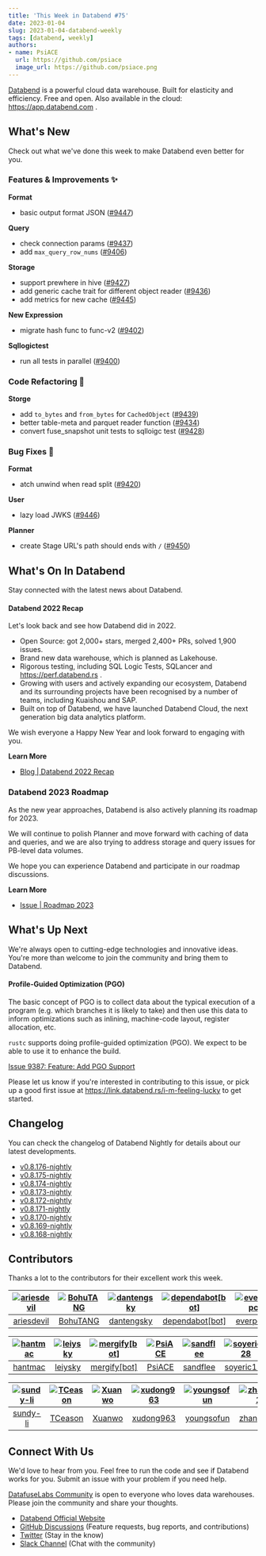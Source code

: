 ```yaml
---
title: 'This Week in Databend #75'
date: 2023-01-04
slug: 2023-01-04-databend-weekly
tags: [databend, weekly]
authors:
- name: PsiACE
  url: https://github.com/psiace
  image_url: https://github.com/psiace.png
---
```


[Databend](https://github.com/datafuselabs/databend) is a powerful cloud data warehouse. Built for elasticity and efficiency. Free and open. Also available in the cloud: <https://app.databend.com> .

## What's New

Check out what we've done this week to make Databend even better for you.

### Features & Improvements :sparkles:

**Format**

- basic output format JSON ([#9447](https://github.com/datafuselabs/databend/pull/9447))

**Query**

- check connection params ([#9437](https://github.com/datafuselabs/databend/pull/9437))
- add `max_query_row_nums` ([#9406](https://github.com/datafuselabs/databend/pull/9406))

**Storage**

- support prewhere in hive ([#9427](https://github.com/datafuselabs/databend/pull/9427))
- add generic cache trait for different object reader ([#9436](https://github.com/datafuselabs/databend/pull/9436))
- add metrics for new cache ([#9445](https://github.com/datafuselabs/databend/pull/9445))

**New Expression**

- migrate hash func to func-v2 ([#9402](https://github.com/datafuselabs/databend/pull/9402))

**Sqllogictest**

- run all tests in parallel ([#9400](https://github.com/datafuselabs/databend/pull/9400))

### Code Refactoring :tada:

**Storge**

- add `to_bytes` and `from_bytes` for `CachedObject` ([#9439](https://github.com/datafuselabs/databend/pull/9439))
- better table-meta and parquet reader function ([#9434](https://github.com/datafuselabs/databend/pull/9434))
- convert fuse_snapshot unit tests to sqlloigc test ([#9428](https://github.com/datafuselabs/databend/pull/9428))

### Bug Fixes :wrench:

**Format**

- atch unwind when read split ([#9420](https://github.com/datafuselabs/databend/pull/9420))

**User**

- lazy load JWKS ([#9446](https://github.com/datafuselabs/databend/pull/9446))

**Planner**

- create Stage URL's path should ends with `/` ([#9450](https://github.com/datafuselabs/databend/pull/9450))

## What's On In Databend

Stay connected with the latest news about Databend.

#### Databend 2022 Recap

Let's look back and see how Databend did in 2022.

- Open Source: got 2,000+ stars, merged 2,400+ PRs, solved 1,900 issues.
- Brand new data warehouse, which is planned as Lakehouse.
- Rigorous testing, including SQL Logic Tests, SQLancer and <https://perf.databend.rs> .
- Growing with users and actively expanding our ecosystem, Databend and its surrounding projects have been recognised by a number of teams, including Kuaishou and SAP.
- Built on top of Databend, we have launched Databend Cloud, the next generation big data analytics platform.

We wish everyone a Happy New Year and look forward to engaging with you.

**Learn More**

- [Blog | Databend 2022 Recap](https://databend.rs/blog/2022-12-31-databend-2022-recap)


### Databend 2023 Roadmap

As the new year approaches, Databend is also actively planning its roadmap for 2023.

We will continue to polish Planner and move forward with caching of data and queries, and we are also trying to address storage and query issues for PB-level data volumes.

We hope you can experience Databend and participate in our roadmap discussions.

**Learn More**

- [Issue | Roadmap 2023](https://github.com/datafuselabs/databend/issues/9448)

## What's Up Next

We're always open to cutting-edge technologies and innovative ideas. You're more than welcome to join the community and bring them to Databend.

#### Profile-Guided Optimization (PGO)

The basic concept of PGO is to collect data about the typical execution of a program (e.g. which branches it is likely to take) and then use this data to inform optimizations such as inlining, machine-code layout, register allocation, etc.

`rustc` supports doing profile-guided optimization (PGO). We expect to be able to use it to enhance the build.

[Issue 9387: Feature: Add PGO Support](https://github.com/datafuselabs/databend/issues/9387)

Please let us know if you're interested in contributing to this issue, or pick up a good first issue at <https://link.databend.rs/i-m-feeling-lucky> to get started.

## Changelog

You can check the changelog of Databend Nightly for details about our latest developments.

- [v0.8.176-nightly](https://github.com/datafuselabs/databend/releases/tag/v0.8.176-nightly)
- [v0.8.175-nightly](https://github.com/datafuselabs/databend/releases/tag/v0.8.175-nightly)
- [v0.8.174-nightly](https://github.com/datafuselabs/databend/releases/tag/v0.8.174-nightly)
- [v0.8.173-nightly](https://github.com/datafuselabs/databend/releases/tag/v0.8.173-nightly)
- [v0.8.172-nightly](https://github.com/datafuselabs/databend/releases/tag/v0.8.171-nightly)
- [v0.8.171-nightly](https://github.com/datafuselabs/databend/releases/tag/v0.8.171-nightly)
- [v0.8.170-nightly](https://github.com/datafuselabs/databend/releases/tag/v0.8.170-nightly)
- [v0.8.169-nightly](https://github.com/datafuselabs/databend/releases/tag/v0.8.169-nightly)
- [v0.8.168-nightly](https://github.com/datafuselabs/databend/releases/tag/v0.8.168-nightly)

## Contributors

Thanks a lot to the contributors for their excellent work this week.

[<img alt="ariesdevil" src="https://avatars.githubusercontent.com/u/7812909?v=4&s=117" />](https://github.com/ariesdevil) |[<img alt="BohuTANG" src="https://avatars.githubusercontent.com/u/172204?v=4&s=117" />](https://github.com/BohuTANG) |[<img alt="dantengsky" src="https://avatars.githubusercontent.com/u/22081156?v=4&s=117" />](https://github.com/dantengsky) |[<img alt="dependabot[bot]" src="https://avatars.githubusercontent.com/in/29110?v=4&s=117" />](https://github.com/apps/dependabot) |[<img alt="everpcpc" src="https://avatars.githubusercontent.com/u/1808802?v=4&s=117" />](https://github.com/everpcpc) |[<img alt="flaneur2020" src="https://avatars.githubusercontent.com/u/129800?v=4&s=117" />](https://github.com/flaneur2020) |
:---: |:---: |:---: |:---: |:---: |:---: |
[ariesdevil](https://github.com/ariesdevil) |[BohuTANG](https://github.com/BohuTANG) |[dantengsky](https://github.com/dantengsky) |[dependabot[bot]](https://github.com/apps/dependabot) |[everpcpc](https://github.com/everpcpc) |[flaneur2020](https://github.com/flaneur2020) |

[<img alt="hantmac" src="https://avatars.githubusercontent.com/u/7600925?v=4&s=117" />](https://github.com/hantmac) |[<img alt="leiysky" src="https://avatars.githubusercontent.com/u/22445410?v=4&s=117" />](https://github.com/leiysky) |[<img alt="mergify[bot]" src="https://avatars.githubusercontent.com/in/10562?v=4&s=117" />](https://github.com/apps/mergify) |[<img alt="PsiACE" src="https://avatars.githubusercontent.com/u/36896360?v=4&s=117" />](https://github.com/PsiACE) |[<img alt="sandflee" src="https://avatars.githubusercontent.com/u/5102100?v=4&s=117" />](https://github.com/sandflee) |[<img alt="soyeric128" src="https://avatars.githubusercontent.com/u/106025534?v=4&s=117" />](https://github.com/soyeric128) |
:---: |:---: |:---: |:---: |:---: |:---: |
[hantmac](https://github.com/hantmac) |[leiysky](https://github.com/leiysky) |[mergify[bot]](https://github.com/apps/mergify) |[PsiACE](https://github.com/PsiACE) |[sandflee](https://github.com/sandflee) |[soyeric128](https://github.com/soyeric128) |

[<img alt="sundy-li" src="https://avatars.githubusercontent.com/u/3325189?v=4&s=117" />](https://github.com/sundy-li) |[<img alt="TCeason" src="https://avatars.githubusercontent.com/u/33082201?v=4&s=117" />](https://github.com/TCeason) |[<img alt="Xuanwo" src="https://avatars.githubusercontent.com/u/5351546?v=4&s=117" />](https://github.com/Xuanwo) |[<img alt="xudong963" src="https://avatars.githubusercontent.com/u/41979257?v=4&s=117" />](https://github.com/xudong963) |[<img alt="youngsofun" src="https://avatars.githubusercontent.com/u/5782159?v=4&s=117" />](https://github.com/youngsofun) |[<img alt="zhang2014" src="https://avatars.githubusercontent.com/u/8087042?v=4&s=117" />](https://github.com/zhang2014) |
:---: |:---: |:---: |:---: |:---: |:---: |
[sundy-li](https://github.com/sundy-li) |[TCeason](https://github.com/TCeason) |[Xuanwo](https://github.com/Xuanwo) |[xudong963](https://github.com/xudong963) |[youngsofun](https://github.com/youngsofun) |[zhang2014](https://github.com/zhang2014) |

## Connect With Us

We'd love to hear from you. Feel free to run the code and see if Databend works for you. Submit an issue with your problem if you need help.

[DatafuseLabs Community](https://github.com/datafuselabs/) is open to everyone who loves data warehouses. Please join the community and share your thoughts.

- [Databend Official Website](https://databend.rs)
- [GitHub Discussions](https://github.com/datafuselabs/databend/discussions) (Feature requests, bug reports, and contributions)
- [Twitter](https://twitter.com/Datafuse_Labs) (Stay in the know)
- [Slack Channel](https://link.databend.rs/join-slack) (Chat with the community)
